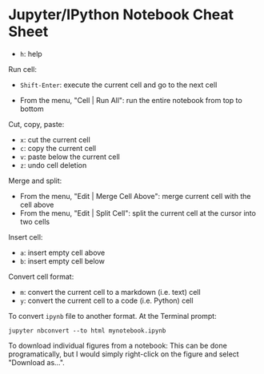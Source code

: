 # Jupyter/IPython Notebook Cheat Sheet

-   `h`: help

Run cell:

-   `Shift-Enter`: execute the current cell and go to the next cell

-   From the menu, "Cell | Run All": run the entire notebook from top to bottom

Cut, copy, paste:

-   `x`: cut the current cell
-   `c`: copy the current cell
-   `v`: paste below the current cell
-   `z`: undo cell deletion

Merge and split:

-   From the menu, "Edit | Merge Cell Above": merge current cell with the cell above
-   From the menu, "Edit | Split Cell": split the current cell at the cursor into two cells

Insert cell:
-   `a`: insert empty cell above
-   `b`: insert empty cell below

Convert cell format:

-   `m`: convert the current cell to a markdown (i.e. text) cell
-   `y`: convert the current cell to a code (i.e. Python) cell

To convert `ipynb` file to another format. At the Terminal prompt:

    jupyter nbconvert --to html mynotebook.ipynb

To download individual figures from a notebook: This can be done programatically, but I would simply right-click on the figure and select "Download as...".
